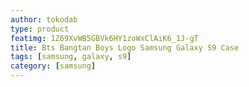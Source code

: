 ```yaml
---
author: tokodab
type: product
featimg: 1Z69XvWB5GBVk6HY1zoWxClAiK6_1J-gT
title: Bts Bangtan Boys Logo Samsung Galaxy S9 Case
tags: [samsung, galaxy, s9]
category: [samsung]
---
```

